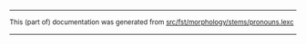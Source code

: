 

* * *

<small>This (part of) documentation was generated from [src/fst/morphology/stems/pronouns.lexc](https://github.com/giellalt/lang-tgl/blob/main/src/fst/morphology/stems/pronouns.lexc)</small>

---

